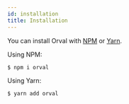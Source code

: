 ```yaml
---
id: installation
title: Installation
---
```


You can install Orval with <a href="https://npmjs.com" target="_blank">NPM</a> or <a href="https://yarnpkg.com" target="_blank">Yarn</a>.

Using NPM:

```bash
$ npm i orval
```

Using Yarn:

```
$ yarn add orval
```
